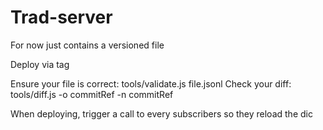 # Trad-server

For now just contains a versioned file

Deploy via tag

Ensure your file is correct: tools/validate.js file.jsonl
Check your diff: tools/diff.js -o commitRef -n commitRef

When deploying, trigger a call to every subscribers so they reload the dic